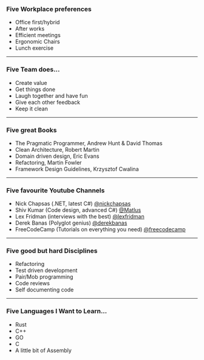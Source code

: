 ### Five Workplace preferences

- Office first/hybrid
- After works
- Efficient meetings
- Ergonomic Chairs
- Lunch exercise

---

### Five Team does...

- Create value
- Get things done
- Laugh together and have fun
- Give each other feedback
- Keep it clean

---

### Five great Books

- The Pragmatic Programmer, Andrew Hunt & David Thomas
- Clean Architecture, Robert Martin
- Domain driven design, Eric Evans
- Refactoring, Martin Fowler
- Framework Design Guidelines, Krzysztof Cwalina

---

### Five favourite Youtube Channels

- Nick Chapsas (.NET, latest C#) [@nickchapsas](https://www.youtube.com/@nickchapsas)
- Shiv Kumar (Code design, advanced C#) [@Matlus](https://www.youtube.com/@Matlus)
- Lex Fridman (interviews with the best) [@lexfridman](https://youtube.com/@lexfridman)
- Derek Banas (Polyglot genius) [@derekbanas](https://www.youtube.com/@derekbanas)
- FreeCodeCamp (Tutorials on everything you need) [@freecodecamp](https://www.youtube.com/@freecodecamp)

---

### Five good but hard Disciplines

- Refactoring
- Test driven development
- Pair/Mob programming
- Code reviews
- Self documenting code

---

### Five Languages I Want to Learn...

- Rust
- C++
- GO
- C
- A little bit of Assembly
